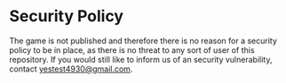 # Security Policy

The game is not published and therefore there is no reason for a security policy to be in place, as there is no threat to any sort of user of this repository. If you would still like to inform us of an security vulnerability, contact yestest4930@gmail.com.

